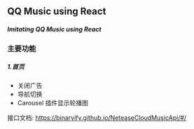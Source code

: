 ## QQ Music using React

##### Imitating QQ Music  using  React

### 主要功能

##### 1.首页

* 关闭广告
* 导航切换
* Carousel 插件显示轮播图



接口文档: https://binaryify.github.io/NeteaseCloudMusicApi/#/


